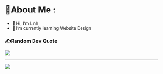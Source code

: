 # 💫About Me :
- 👋 Hi, I’m Linh
- 🌱 I’m currently learning Website Design

### ✍️Random Dev Quote
![](https://quotes-github-readme.vercel.app/api?type=horizontal&theme=dark)

---
[![](https://visitcount.itsvg.in/api?id=linhltph17613&icon=0&color=0)](https://visitcount.itsvg.in)
